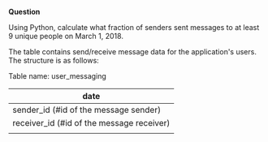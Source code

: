 **Question**

 Using Python, calculate what fraction of senders sent messages to at least 9 unique people on March 1, 2018. 


 The table contains send/receive message data for the application's users. The structure is as follows:


 Table name: user_messaging
    

|date|
|-|
|sender_id (#id of the message sender)|
|receiver_id (#id of the message receiver)|
| |

